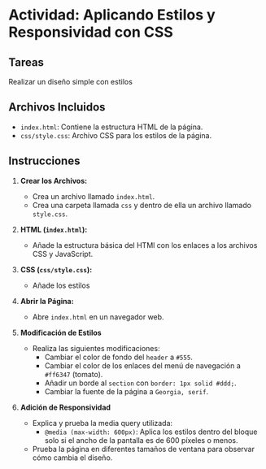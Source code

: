 # Actividad: Aplicando Estilos y Responsividad con CSS

## Tareas
Realizar un diseño simple con estilos 

## Archivos Incluidos
- `index.html`: Contiene la estructura HTML de la página.
- `css/style.css`: Archivo CSS para los estilos de la página.

## Instrucciones

1. **Crear los Archivos:**
   - Crea un archivo llamado `index.html`.
   - Crea una carpeta llamada `css` y dentro de ella un archivo llamado `style.css`.

2. **HTML (`index.html`):**
   - Añade la estructura básica del HTMl con los enlaces a los archivos CSS y JavaScript.

3. **CSS (`css/style.css`):**
   - Añade los estilos

5. **Abrir la Página:**
   - Abre `index.html` en un navegador web.

3. **Modificación de Estilos**
   - Realiza las siguientes modificaciones:
     - Cambiar el color de fondo del `header` a `#555`.
     - Cambiar el color de los enlaces del menú de navegación a `#ff6347` (tomato).
     - Añadir un borde al `section` con `border: 1px solid #ddd;`.
     - Cambiar la fuente de la página a `Georgia, serif`.

4. **Adición de Responsividad**
   - Explica y prueba la media query utilizada:
     - `@media (max-width: 600px)`: Aplica los estilos dentro del bloque solo si el ancho de la pantalla es de 600 píxeles o menos.
   - Prueba la página en diferentes tamaños de ventana para observar cómo cambia el diseño.
